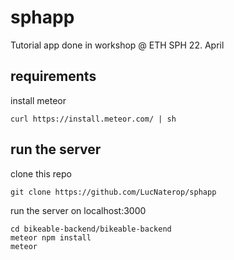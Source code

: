 # sphapp
Tutorial app done in workshop @ ETH SPH 22. April

## requirements

install meteor
```
curl https://install.meteor.com/ | sh
```

## run the server
clone this repo
```
git clone https://github.com/LucNaterop/sphapp
```
run the server on localhost:3000
```
cd bikeable-backend/bikeable-backend
meteor npm install
meteor
```
